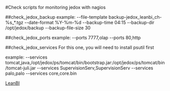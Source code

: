 #Check scripts for monitoring jedox with nagios

##check_jedox_backup
example:
--file-template backup-jedox_leanbi_ch-%s_*.tgz --date-format %Y-%m-%d --backup-time 04:15 --backup-dir /opt/jedox/backup --backup-file-size 30

##check_jedox_ports
example:
--ports 7777,olap --ports 80,http

##check_jedox_services
For this one, you will need to install psutil first

example:
--services tomcat,java,/opt/jedox/ps/tomcat/bin/bootstrap.jar:/opt/jedox/ps/tomcat/bin/tomcat-juli.jar --services SupervisionServ,SupervisionServ --services palo,palo --services core,core.bin

[LeanBI](http://leanbi.ch/big-data/)